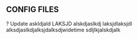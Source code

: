 ## CONFIG FILES
? Update
askldjald
LAKSJD
alskdjaslkdj
laksjdlaksjdl
alksdjaslkdjalksjdalksdjwidetime sdljlkjalskdjalk
